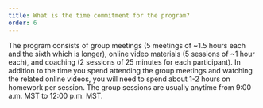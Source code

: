 ```yaml
---
title: What is the time commitment for the program?
order: 6
---
```


The program consists of group meetings (5 meetings of ~1.5 hours each and the sixth which is longer), online video materials (5 sessions of ~1 hour each), and coaching (2 sessions of 25 minutes for each participant). In addition to the time you spend attending the group meetings and watching the related online videos, you will need to spend about 1-2 hours on homework per session. The group sessions are usually anytime from 9:00 a.m. MST to 12:00 p.m. MST.

